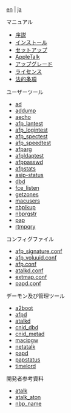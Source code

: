 [en](/manual/en) | [ja](/manual/ja)

マニュアル

* [序説](index.html)
* [インストール](Installation.html)
* [セットアップ](Configuration.html)
* [AppleTalk](AppleTalk.html)
* [アップグレード](Upgrading.html)
* [ライセンス](License.html)
* [法的条項](Legal.html)

ユーザーツール

* [ad](ad.1.html)
* [addump](addump.1.html)
* [aecho](aecho.1.html)
* [afp_lantest](afp_lantest.1.html)
* [afp_logintest](afp_logintest.1.html)
* [afp_spectest](afp_spectest.1.html)
* [afp_speedtest](afp_speedtest.1.html)
* [afparg](afparg.1.html)
* [afpldaptest](afpldaptest.1.html)
* [afppasswd](afppasswd.1.html)
* [afpstats](afpstats.1.html)
* [asip-status](asip-status.1.html)
* [dbd](dbd.1.html)
* [fce_listen](fce_listen.1.html)
* [getzones](getzones.1.html)
* [macusers](macusers.1.html)
* [nbplkup](nbplkup.1.html)
* [nbprgstr](nbprgstr.1.html)
* [pap](pap.1.html)
* [rtmpqry](rtmpqry.1.html)

コンフィグファイル

* [afp_signature.conf](afp_signature.conf.5.html)
* [afp_voluuid.conf](afp_voluuid.conf.5.html)
* [afp.conf](afp.conf.5.html)
* [atalkd.conf](atalkd.conf.5.html)
* [extmap.conf](extmap.conf.5.html)
* [papd.conf](papd.conf.5.html)

デーモン及び管理ツール

* [a2boot](a2boot.8.html)
* [afpd](afpd.8.html)
* [atalkd](atalkd.8.html)
* [cnid_dbd](cnid_dbd.8.html)
* [cnid_metad](cnid_metad.8.html)
* [macipgw](macipgw.8.html)
* [netatalk](netatalk.8.html)
* [papd](papd.8.html)
* [papstatus](papstatus.8.html)
* [timelord](timelord.8.html)

開発者参考資料

* [atalk](atalk.4.html)
* [atalk_aton](atalk_aton.3.html)
* [nbp_name](nbp_name.3.html)
